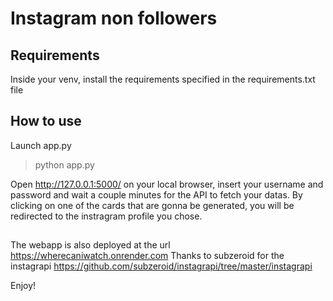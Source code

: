 # Instagram non followers

## Requirements

Inside your venv, install the requirements specified in the requirements.txt file

## How to use

Launch app.py

> python app.py

Open http://127.0.0.1:5000/ on your local browser, insert your username and password and wait a couple minutes for the API to fetch your datas.
By clicking on one of the cards that are gonna be generated, you will be redirected to the instragram profile you chose.

##

The webapp is also deployed at the url https://wherecaniwatch.onrender.com
Thanks to subzeroid for the instagrapi https://github.com/subzeroid/instagrapi/tree/master/instagrapi

Enjoy!
